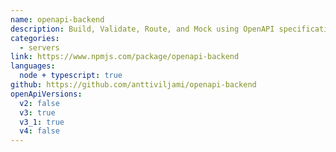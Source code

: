 ```yaml
---
name: openapi-backend
description: Build, Validate, Route, and Mock using OpenAPI specification. Framework-agnostic
categories:
  - servers
link: https://www.npmjs.com/package/openapi-backend
languages:
  node + typescript: true
github: https://github.com/anttiviljami/openapi-backend
openApiVersions:
  v2: false
  v3: true
  v3_1: true
  v4: false
---
```

